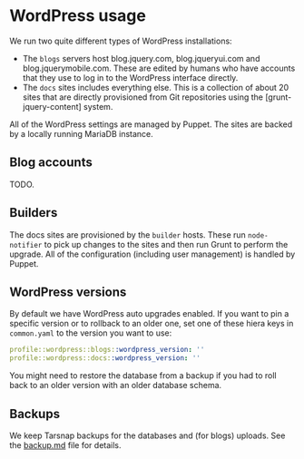 # WordPress usage

We run two quite different types of WordPress installations:
* The `blogs` servers host blog.jquery.com, blog.jqueryui.com and
  blog.jquerymobile.com. These are edited by humans who have accounts
  that they use to log in to the WordPress interface directly.
* The `docs` sites includes everything else. This is a collection of
  about 20 sites that are directly provisioned from Git repositories
  using the [grunt-jquery-content] system.

[jquery-wp-content]: https://github.com/jquery/grunt-jquery-content/

All of the WordPress settings are managed by Puppet. The sites are
backed by a locally running MariaDB instance.

## Blog accounts

TODO.

## Builders

The docs sites are provisioned by the `builder` hosts. These run
`node-notifier` to pick up changes to the sites and then run Grunt to
perform the upgrade. All of the configuration (including user
management) is handled by Puppet.

## WordPress versions

By default we have WordPress auto upgrades enabled. If you want to pin
a specific version or to rollback to an older one, set one of these
hiera keys in `common.yaml` to the version you want to use:
```yaml
profile::wordpress::blogs::wordpress_version: ''
profile::wordpress::docs::wordpress_version: ''
```

You might need to restore the database from a backup if you had to roll
back to an older version with an older database schema.

## Backups

We keep Tarsnap backups for the databases and (for blogs) uploads. See
the [backup.md] file for details.

[backup.md]: ./backup.md
